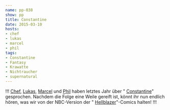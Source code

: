 ```yaml
---
name: pp-038
show: pp
title: Constantine
date: 2015-03-10
hosts:
- chef
- lukas
- marcel
- phil
tags:
- Constantine
- Fantasy
- Krawatte
- Nichtraucher
- supernatural
---
```

!!!
[Chef](https://twitter.com/grischder), [Lukas](https://twitter.com/blubser), [Marcel](https://twitter.com/sirmarcel) und [Phil](https://twitter.com/philgrooves) haben letztes Jahr über " [Constantine](http://en.wikipedia.org/wiki/Constantine_%28TV_series%29)" gesprochen. Nachdem die Folge eine Weile gereift ist, könnt ihr nun endlich hören, was wir von der NBC-Version der " [Hellblazer](http://en.wikipedia.org/wiki/Hellblazer)"-Comics halten!
!!!

